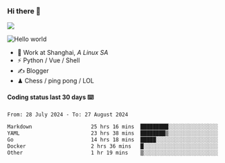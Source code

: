 ### Hi there 👋
![](https://komarev.com/ghpvc/?username=Xuhandsome)


<img src="https://github-readme-stats.vercel.app/api?username=XuHandsome&show_icons=true&theme=merko" alt="Hello world">

<br/>

- 🍻  Work at Shanghai, _A Linux SA_
- ⚡  Python / Vue / Shell
- ✍️  Blogger
- ♟  Chess / ping pong / LOL

#### Coding status last 30 days ⌨️

<!--START_SECTION:waka-->

```txt
From: 28 July 2024 - To: 27 August 2024

Markdown                   25 hrs 16 mins  █████████░░░░░░░░░░░░░░░░   35.85 %
YAML                       23 hrs 38 mins  ████████▒░░░░░░░░░░░░░░░░   33.52 %
Go                         14 hrs 18 mins  █████░░░░░░░░░░░░░░░░░░░░   20.29 %
Docker                     2 hrs 36 mins   █░░░░░░░░░░░░░░░░░░░░░░░░   03.70 %
Other                      1 hr 19 mins    ▒░░░░░░░░░░░░░░░░░░░░░░░░   01.87 %
```

<!--END_SECTION:waka-->
